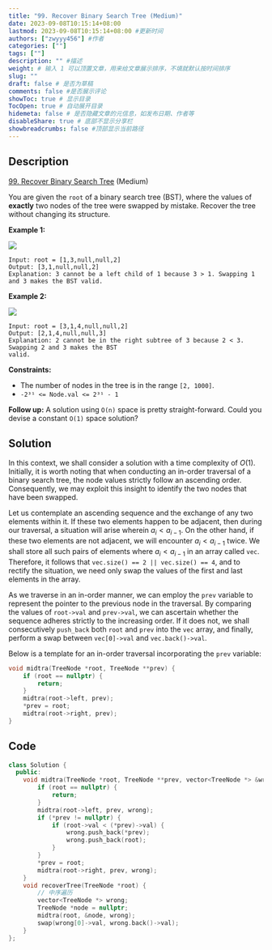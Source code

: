 ```yaml
---
title: "99. Recover Binary Search Tree (Medium)"
date: 2023-09-08T10:15:14+08:00
lastmod: 2023-09-08T10:15:14+08:00 #更新时间
authors: ["zwyyy456"] #作者
categories: [""]
tags: [""]
description: "" #描述
weight: # 输入 1 可以顶置文章，用来给文章展示排序，不填就默认按时间排序
slug: ""
draft: false # 是否为草稿
comments: false #是否展示评论
showToc: true # 显示目录
TocOpen: true # 自动展开目录
hidemeta: false # 是否隐藏文章的元信息，如发布日期、作者等
disableShare: true # 底部不显示分享栏
showbreadcrumbs: false #顶部显示当前路径
---
```

## Description

[99. Recover Binary Search Tree][link] (Medium)

[link]: https://leetcode.com/problems/recover-binary-search-tree/

You are given the `root` of a binary search tree (BST), where the values of **exactly** two nodes of
the tree were swapped by mistake. Recover the tree without changing its structure.

**Example 1:**

![](https://pic-upyun.zwyyy456.tech/smms/2023-12-26-065408.jpg)

```
Input: root = [1,3,null,null,2]
Output: [3,1,null,null,2]
Explanation: 3 cannot be a left child of 1 because 3 > 1. Swapping 1 and 3 makes the BST valid.
```

**Example 2:**

![](https://pic-upyun.zwyyy456.tech/smms/2023-12-26-065409.jpg)

```
Input: root = [3,1,4,null,null,2]
Output: [2,1,4,null,null,3]
Explanation: 2 cannot be in the right subtree of 3 because 2 < 3. Swapping 2 and 3 makes the BST
valid.
```

**Constraints:**

- The number of nodes in the tree is in the range `[2, 1000]`.
- `-2³¹ <= Node.val <= 2³¹ - 1`

**Follow up:** A solution using `O(n)` space is pretty straight-forward. Could you devise a constant
`O(1)` space solution?

## Solution

In this context, we shall consider a solution with a time complexity of $O(1)$. Initially, it is worth noting that when conducting an in-order traversal of a binary search tree, the node values strictly follow an ascending order. Consequently, we may exploit this insight to identify the two nodes that have been swapped.

Let us contemplate an ascending sequence and the exchange of any two elements within it. If these two elements happen to be adjacent, then during our traversal, a situation will arise wherein $a_{i} < a_{i - 1}$. On the other hand, if these two elements are not adjacent, we will encounter $a_{i} < a_{i - 1}$ twice. We shall store all such pairs of elements where $a_{i} < a_{i - 1}$ in an array called `vec`. Therefore, it follows that `vec.size() == 2 || vec.size() == 4`, and to rectify the situation, we need only swap the values of the first and last elements in the array.

As we traverse in an in-order manner, we can employ the `prev` variable to represent the pointer to the previous node in the traversal. By comparing the values of `root->val` and `prev->val`, we can ascertain whether the sequence adheres strictly to the increasing order. If it does not, we shall consecutively `push_back` both `root` and `prev` into the `vec` array, and finally, perform a swap between `vec[0]->val` and `vec.back()->val`.

Below is a template for an in-order traversal incorporating the `prev` variable:

```cpp
void midtra(TreeNode *root, TreeNode **prev) {
    if (root == nullptr) {
        return;
    }
    midtra(root->left, prev);
    *prev = root;
    midtra(root->right, prev);
}
```

## Code

```cpp
class Solution {
  public:
    void midtra(TreeNode *root, TreeNode **prev, vector<TreeNode *> &wrong) {
        if (root == nullptr) {
            return;
        }
        midtra(root->left, prev, wrong);
        if (*prev != nullptr) {
            if (root->val < (*prev)->val) {
                wrong.push_back(*prev);
                wrong.push_back(root);
            }
        }
        *prev = root;
        midtra(root->right, prev, wrong);
    }
    void recoverTree(TreeNode *root) {
        // 中序遍历
        vector<TreeNode *> wrong;
        TreeNode *node = nullptr;
        midtra(root, &node, wrong);
        swap(wrong[0]->val, wrong.back()->val);
    }
};
```